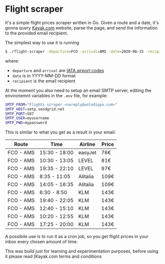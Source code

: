 # Flight scraper

It's a simple flight prices scraper written in Go. Given a route and a date, it's gonna query [Kayak.com](https://www.kayak.com) website, parse the page, and send the information to the provided email recipient.

The simplest way to use it is running

```bash
$ ./flight-scraper -departure=FCO -arrival=AMS -date=2020-06-15 -recipient=test@test.com
```

where: 

- `departure` and `arrival` are [IATA airport codes](https://en.wikipedia.org/wiki/IATA_airport_code)
- `date` is in YYYY-MM-DD format
- `recipient` is the email recipient

At the moment you also need to setup an email SMTP server, editing the environemnt variables in the `.env` file, for example:

```bash
SMTP_FROM="Flights scraper <noreply@antodippo.com>"
SMTP_HOST=smtp.sendgrid.net
SMTP_PORT=587
SMTP_USER=myusername
SMTP_PWD=mypassword
```

This is similar to what you get as a result in your email:

| Route     | Time          | Airline  | Price |
| --------- | ------------- | -------- | ----- |
| FCO - AMS | 15:30 - 18:00 | easyJet  | 76€   |
| FCO - AMS | 10:30 - 13:05 | LEVEL    | 81€   |
| FCO - AMS | 19:35 - 22:10 | LEVEL    | 97€   |
| FCO - AMS | 8:35 - 11:05  | Alitalia | 109€  |
| FCO - AMS | 14:05 - 16:35 | Alitalia | 109€  |
| FCO - AMS | 6:30 - 8:50   | KLM      | 143€  |
| FCO - AMS | 19:40 - 22:05 | KLM      | 143€  |
| FCO - AMS | 12:40 - 15:10 | KLM      | 143€  |
| FCO - AMS | 10:20 - 12:55 | KLM      | 143€  |
| FCO - AMS | 17:25 - 20:00 | KLM      | 143€  |

A possibile use is to run it as a cron job, so you get flight prices in your inbox every chosen amount of time.

This was build just for learning and experimentation purposes, before using it please read [Kayak.com terms and conditions